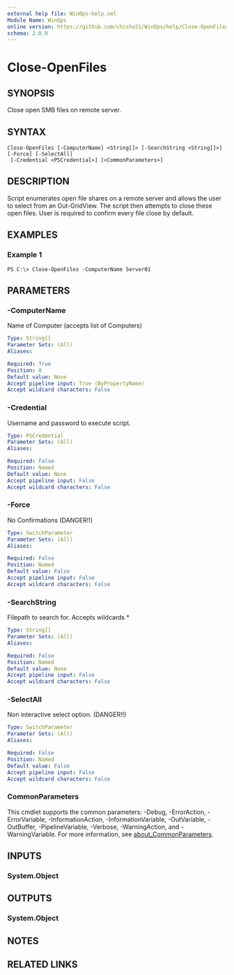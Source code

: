 ```yaml
---
external help file: WinOps-help.xml
Module Name: WinOps
online version: https://github.com/chisho21/WinOps/help/Close-OpenFiles.md
schema: 2.0.0
---
```


# Close-OpenFiles

## SYNOPSIS
Close open SMB files on remote server.

## SYNTAX

```
Close-OpenFiles [-ComputerName] <String[]> [-SearchString <String[]>] [-Force] [-SelectAll]
 [-Credential <PSCredential>] [<CommonParameters>]
```

## DESCRIPTION
Script enumerates open file shares on a remote server and allows the user to select from an Out-GridView.
The script then attempts to close these open files.
User is required to confirm every file close by default.


## EXAMPLES

### Example 1
```
PS C:\> Close-OpenFiles -ComputerName Server01
```

## PARAMETERS

### -ComputerName
Name of Computer (accepts list of Computers)

```yaml
Type: String[]
Parameter Sets: (All)
Aliases:

Required: True
Position: 0
Default value: None
Accept pipeline input: True (ByPropertyName)
Accept wildcard characters: False
```

### -Credential
Username and password to execute script.

```yaml
Type: PSCredential
Parameter Sets: (All)
Aliases:

Required: False
Position: Named
Default value: None
Accept pipeline input: False
Accept wildcard characters: False
```

### -Force
No Confirmations (DANGER!!)

```yaml
Type: SwitchParameter
Parameter Sets: (All)
Aliases:

Required: False
Position: Named
Default value: False
Accept pipeline input: False
Accept wildcard characters: False
```

### -SearchString
Filepath to search for.
Accepts wildcards *

```yaml
Type: String[]
Parameter Sets: (All)
Aliases:

Required: False
Position: Named
Default value: None
Accept pipeline input: False
Accept wildcard characters: False
```

### -SelectAll
Non interactive select option.
(DANGER!!)

```yaml
Type: SwitchParameter
Parameter Sets: (All)
Aliases:

Required: False
Position: Named
Default value: False
Accept pipeline input: False
Accept wildcard characters: False
```

### CommonParameters
This cmdlet supports the common parameters: -Debug, -ErrorAction, -ErrorVariable, -InformationAction, -InformationVariable, -OutVariable, -OutBuffer, -PipelineVariable, -Verbose, -WarningAction, and -WarningVariable. For more information, see [about_CommonParameters](http://go.microsoft.com/fwlink/?LinkID=113216).

## INPUTS

### System.Object
## OUTPUTS

### System.Object
## NOTES

## RELATED LINKS

